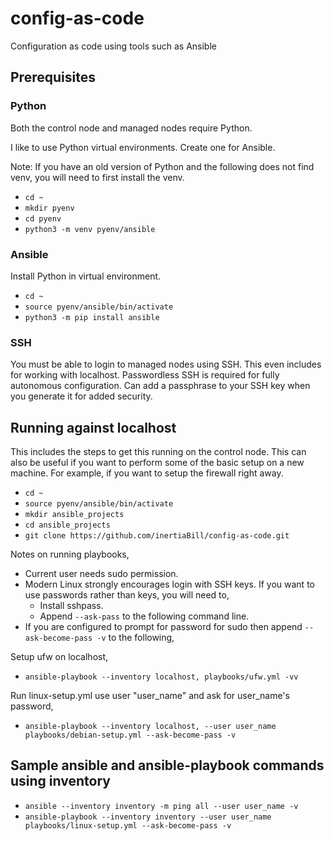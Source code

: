 # config-as-code
Configuration as code using tools such as Ansible

## Prerequisites 

### Python

Both the control node and managed nodes require Python.

I like to use Python virtual environments. Create one for Ansible.

Note: If you have an old version of Python and the following does not find venv, you will need to first install the venv.

- `cd ~`
- `mkdir pyenv`
- `cd pyenv`
- `python3 -m venv pyenv/ansible`

### Ansible

Install Python in virtual environment.

- `cd ~`
- `source pyenv/ansible/bin/activate` 
- `python3 -m pip install ansible`

### SSH

You must be able to login to managed nodes using SSH. This even includes for working with localhost. Passwordless SSH is required for fully autonomous configuration. Can add a passphrase to your SSH key when you generate it for added security.

## Running against localhost

This includes the steps to get this running on the control node. This can also be useful if you want to perform some of the basic setup on a new machine. For example, if you want to setup the firewall right away.

- `cd ~`
- `source pyenv/ansible/bin/activate` 
- `mkdir ansible_projects`
- `cd ansible_projects`
- `git clone https://github.com/inertiaBill/config-as-code.git`


Notes on running playbooks,
- Current user needs sudo permission.
- Modern Linux strongly encourages login with SSH keys. If you want to use passwords rather than keys, you will need to,
    - Install sshpass.
    - Append `--ask-pass` to the following command line. 
- If you are configured to prompt for password for sudo then append `--ask-become-pass -v` to the following,

Setup ufw on localhost,
- `ansible-playbook --inventory localhost, playbooks/ufw.yml -vv`

Run linux-setup.yml use user "user_name" and ask for user_name's password,
- `ansible-playbook --inventory localhost, --user user_name playbooks/debian-setup.yml --ask-become-pass -v`

## Sample ansible and ansible-playbook commands using inventory

- `ansible --inventory inventory -m ping all --user user_name -v`
- `ansible-playbook --inventory inventory --user user_name playbooks/linux-setup.yml --ask-become-pass -v`
